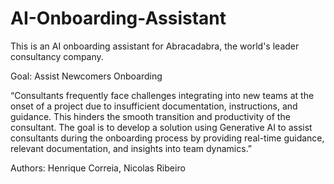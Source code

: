 # AI-Onboarding-Assistant

This is an AI onboarding assistant for Abracadabra, the world's leader consultancy company.

Goal: Assist Newcomers Onboarding

“Consultants frequently face challenges integrating into new teams at the onset of a project due to insufficient documentation, instructions, and guidance. This hinders the smooth transition and productivity of the consultant. The goal is to develop a solution using Generative AI to assist consultants during the onboarding process by providing real-time guidance, relevant documentation, and insights into team dynamics.”

Authors:
Henrique Correia,
Nicolas Ribeiro